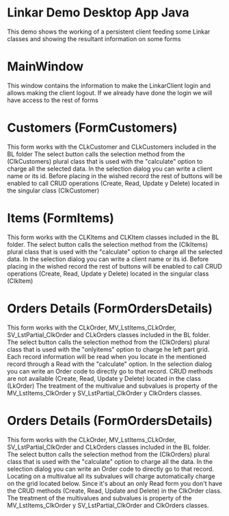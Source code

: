 # Linkar Demo Desktop App Java

This demo shows the working of a persistent client feeding some Linkar classes and showing the resultant information on some forms

# MainWindow 
This window contains the information to make the LinkarClient login and allows making the client logout. If we already have done the login we will have access to the rest of forms

# Customers (FormCustomers) 
This form works with the CLkCustomer and CLkCustomers included in the BL folder
The select button calls the selection method from the (ClkCustomers) plural class that is used with the "calculate" option to charge all the selected data. In the selection dialog you can write a client name or its id.
Before placing in the wished record the rest of buttons will be enabled to call CRUD operations (Create, Read, Update y Delete) located in the singular class (ClkCustomer)

# Items (FormItems) 
This form works with the CLKItems and CLKItem classes included in the BL folder.
The select button calls the selection method from the (ClkItems) plural class that is used with the "calculate" option to charge all the selected data. In the selection dialog you can write a client name or its id.
Before placing in the wished record the rest of buttons will be enabled to call CRUD operations (Create, Read, Update y Delete) located in the singular class (ClkItem)

# Orders Details (FormOrdersDetails) 
This form works with the CLkOrder, MV_LstItems_CLkOrder, SV_LstPartial_ClkOrder and CLkOrders classes included in the BL folder.
The select button calls the selection method from the (ClkOrders) plural class that is used with the "onlyitems" option to charge he left part grid. Each record information will be read when you locate in the mentioned record through a Read with the "calculate" option. In the selection dialog you can write an Order code to directly go to that record.
CRUD methods are not available (Create, Read, Update y Delete) located in the class (LkOrder)
The treatment of the multivalue and subvalues is property of the  MV_LstItems_ClkOrder y SV_LstPartial_ClkOrder y ClkOrders classes. 

# Orders Details (FormOrdersDetails) 
This form works with the CLkOrder, MV_LstItems_CLkOrder, SV_LstPartial_ClkOrder and CLkOrders classes included in the BL folder.
The select button calls the selection method from the (ClkOrders) plural class that is used with the "calculate" option to charge all the data. In the selection dialog you can write an Order code to directly go to that record.
Locating on a multivalue all its subvalues will charge automatically charge on the grid located below.
Since it's about an only Read form you don't have the CRUD methods (Create, Read, Update and Delete) in the ClkOrder class.
The treatment of the multivalues and subvalues is property of the MV_LstItems_ClkOrder y SV_LstPartial_ClkOrder and ClkOrders classes.
